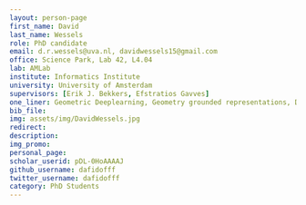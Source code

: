 ```yaml
---
layout: person-page
first_name: David
last_name: Wessels
role: PhD candidate
email: d.r.wessels@uva.nl, davidwessels15@gmail.com
office: Science Park, Lab 42, L4.04
lab: AMLab
institute: Informatics Institute
university: University of Amsterdam
supervisors: [Erik J. Bekkers, Efstratios Gavves]
one_liner: Geometric Deeplearning, Geometry grounded representations, Deep generative models
bib_file:
img: assets/img/DavidWessels.jpg
redirect:
description:
img_promo:
personal_page:
scholar_userid: pDL-0HoAAAAJ
github_username: dafidofff
twitter_username: dafidofff
category: PhD Students
---
```

